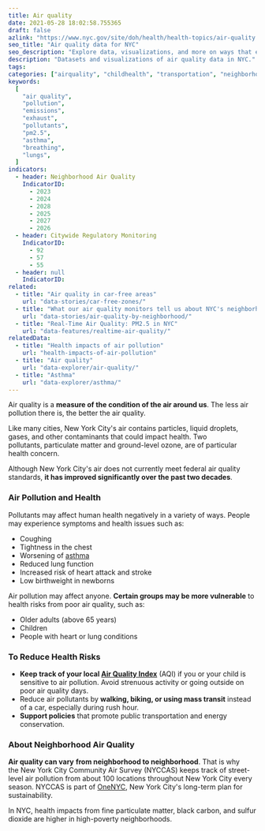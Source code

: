 ```yaml
---
title: Air quality
date: 2021-05-28 18:02:58.755365
draft: false
azlink: "https://www.nyc.gov/site/doh/health/health-topics/air-quality.page"
seo_title: "Air quality data for NYC"
seo_description: "Explore data, visualizations, and more on ways that environments shape health in New York City's neighborhoods."
description: "Datasets and visualizations of air quality data in NYC."
tags:
categories: ["airquality", "childhealth", "transportation", "neighborhoods"]
keywords:
  [
    "air quality",
    "pollution",
    "emissions",
    "exhaust",
    "pollutants",
    "pm2.5",
    "asthma",
    "breathing",
    "lungs",
  ]
indicators:
  - header: Neighborhood Air Quality
    IndicatorID:
      - 2023
      - 2024
      - 2028
      - 2025
      - 2027
      - 2026
  - header: Citywide Regulatory Monitoring
    IndicatorID:
      - 92
      - 57
      - 55
  - header: null
    IndicatorID:
related:
  - title: "Air quality in car-free areas"
    url: "data-stories/car-free-zones/"
  - title: "What our air quality monitors tell us about NYC's neighborhoods"
    url: "data-stories/air-quality-by-neighborhood/"
  - title: "Real-Time Air Quality: PM2.5 in NYC"
    url: "data-features/realtime-air-quality/"
relatedData:
  - title: "Health impacts of air pollution"
    url: "health-impacts-of-air-pollution"
  - title: "Air quality"
    url: "data-explorer/air-quality/"
  - title: "Asthma"
    url: "data-explorer/asthma/"
---
```


Air quality is a **measure of the condition of the air around us**. The less air pollution there is, the better the air quality.

Like many cities, New York City's air contains particles, liquid droplets, gases, and other contaminants that could impact health. Two pollutants, particulate matter and ground-level ozone, are of particular health concern.

Although New York City's air does not currently meet federal air quality standards, **it has improved significantly over the past two decades**.

### Air Pollution and Health

Pollutants may affect human health negatively in a variety of ways. People may experience symptoms and health issues such as:

- Coughing
- Tightness in the chest
- Worsening of [asthma](http://www1.nyc.gov/site/doh/health/health-topics/asthma.page "asthma")
- Reduced lung function
- Increased risk of heart attack and stroke
- Low birthweight in newborns

Air pollution may affect anyone. **Certain groups may be more vulnerable** to health risks from poor air quality, such as:

- Older adults (above 65 years)
- Children
- People with heart or lung conditions

### To Reduce Health Risks

- **Keep track of your local [Air Quality Index](http://www.dec.ny.gov/cfmx/extapps/aqi/aqi_forecast.cfm)** (AQI) if you or your child is sensitive to air pollution. Avoid strenuous activity or going outside on poor air quality days.
- Reduce air pollutants by **walking, biking, or using mass transit** instead of a car, especially during rush hour.
- **Support policies** that promote public transportation and energy conservation.

### About Neighborhood Air Quality

**Air quality can vary** **from neighborhood to neighborhood**. That is why the New York City Community Air Survey (NYCCAS) keeps track of street-level air pollution from about 100 locations throughout New York City every season. NYCCAS is part of [OneNYC](http://www1.nyc.gov/html/onenyc/index.html "OneNYC"), New York City's long-term plan for sustainability.

In NYC, health impacts from fine particulate matter, black carbon, and sulfur dioxide are higher in high-poverty neighborhoods.
